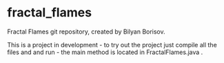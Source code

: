 fractal_flames
==============
Fractal Flames git repository, created by Bilyan Borisov.

This is a project in development - to try out the project just compile all the files and and run - the main 
method is located in FractalFlames.java .


